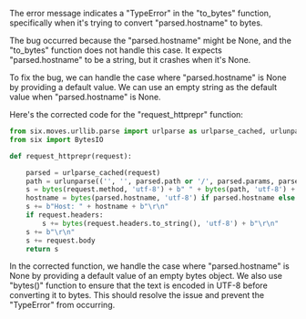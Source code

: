 The error message indicates a "TypeError" in the "to_bytes" function, specifically when it's trying to convert "parsed.hostname" to bytes.

The bug occurred because the "parsed.hostname" might be None, and the "to_bytes" function does not handle this case. It expects "parsed.hostname" to be a string, but it crashes when it's None.

To fix the bug, we can handle the case where "parsed.hostname" is None by providing a default value. We can use an empty string as the default value when "parsed.hostname" is None.

Here's the corrected code for the "request_httprepr" function:

```python
from six.moves.urllib.parse import urlparse as urlparse_cached, urlunparse
from six import BytesIO

def request_httprepr(request):

    parsed = urlparse_cached(request)
    path = urlunparse(('', '', parsed.path or '/', parsed.params, parsed.query, ''))
    s = bytes(request.method, 'utf-8') + b" " + bytes(path, 'utf-8') + b" HTTP/1.1\r\n"
    hostname = bytes(parsed.hostname, 'utf-8') if parsed.hostname else b''
    s += b"Host: " + hostname + b"\r\n"
    if request.headers:
        s += bytes(request.headers.to_string(), 'utf-8') + b"\r\n"
    s += b"\r\n"
    s += request.body
    return s
```

In the corrected function, we handle the case where "parsed.hostname" is None by providing a default value of an empty bytes object. We also use "bytes()" function to ensure that the text is encoded in UTF-8 before converting it to bytes. This should resolve the issue and prevent the "TypeError" from occurring.